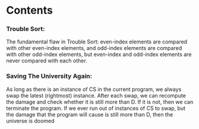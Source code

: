 # Contents


### Trouble Sort:
 
 The fundamental flaw in Trouble Sort: even-index elements are compared with other even-index elements, and odd-index elements are compared with other odd-index elements, but even-index and odd-index elements are never compared with each other.
 
 

### Saving The University Again:

As long as there is an instance of CS in the current program, we always swap the latest (rightmost) instance. After each swap, we can recompute the damage and check whether it is still more than D. If it is not, then we can terminate the program. If we ever run out of instances of CS to swap, but the damage that the program will cause is still more than D, then the universe is doomed
